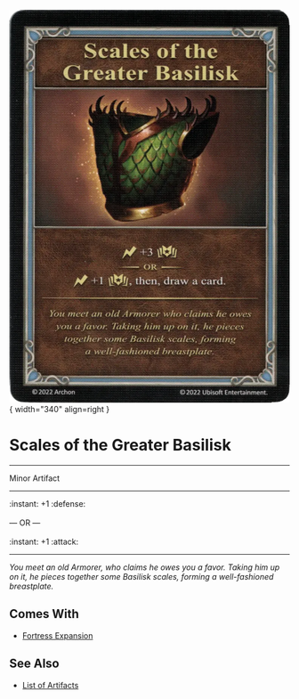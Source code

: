 ![Scales of the Greater Basilisk](../assets/artifacts_minor-scales_of_the_greater_basilisk.webp){ width="340" align=right }

# Scales of the Greater Basilisk
___
Minor Artifact
___
:instant: +1 :defense:<br><br>— OR —<br><br>:instant: +1 :attack:
___
*You meet an old Armorer, who claims he owes you a favor. Taking him up on it, he pieces together some Basilisk scales, forming a well-fashioned breastplate.*


## Comes With

- [Fortress Expansion](../content.md)


## See Also

- [List of Artifacts](../artifacts.md)
